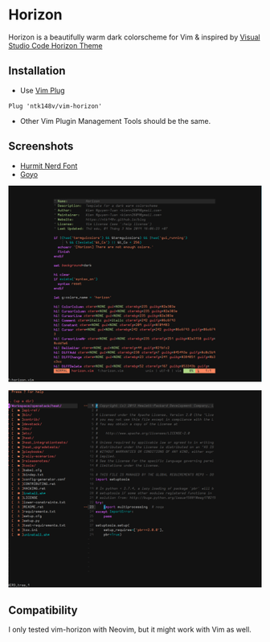 # Horizon

Horizon is a beautifully warm dark colorscheme for Vim & inspired by [Visual Studio Code Horizon Theme](https://marketplace.visualstudio.com/items?itemName=jolaleye.horizon-theme-vscode)

## Installation

* Use [Vim Plug](https://github.com/junegunn/vim-plug)

```
Plug 'ntk148v/vim-horizon'
```

* Other Vim Plugin Management Tools should be the same.

## Screenshots

* [Hurmit Nerd Font](https://github.com/ryanoasis/nerd-fonts/tree/master/patched-fonts/Hermit)
* [Goyo](https://github.com/junegunn/goyo.vim)

![](./screenshots/screenshot1.png)

![](./screenshots/screenshot2.png)

## Compatibility

I only tested vim-horizon with Neovim, but it might work with Vim as well.
